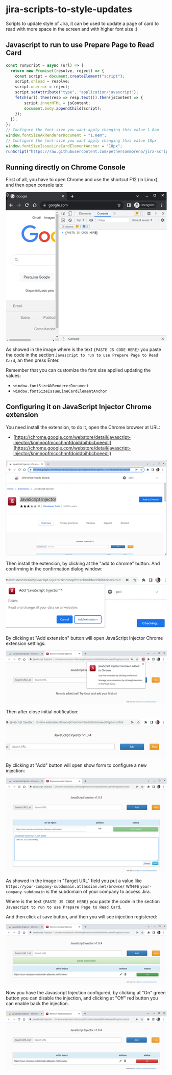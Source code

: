 # jira-scripts-to-style-updates
Scripts to update style of Jira, it can be used to update a page of card to read with more space in the screen and with higher font size :)


## Javascript to run to use Prepare Page to Read Card

```javascript
const runScript = async (url) => {
  return new Promise((resolve, reject) => {
    const script = document.createElement("script");
    script.onload = resolve;
    script.onerror = reject;
    script.setAttribute("type", "application/javascript");
    fetch(url).then(resp => resp.text()).then(jsContent => {
        script.innerHTML = jsContent;
        document.body.appendChild(script);
    });
  });
};
// Configure the font-size you want apply changing this value 1.8em
window.fontSizeAkRendererDocument = "1.8em";
// Configure the font-size you want apply changing this value 18px
window.fontSizeIssueLineCardElementAnchor = "18px";
runScript("https://raw.githubusercontent.com/pethersonmoreno/jira-scripts-to-style-updates/main/prepare-page-to-read-card.js")
```

## Running directly on Chrome Console

First of all, you have to open Chrome and use the shortcut F12 (in Linux), and then open console tab:

![Image of Chrome with open console tab](images/chrome-open-console-tab.png)

As showed in the image where is the text `{PASTE JS CODE HERE}` you paste the code in the section `Javascript to run to use Prepare Page to Read Card`, an then press Enter.

Remember that you can customize the font size applied updating the values:

 - `window.fontSizeAkRendererDocument`
 - `window.fontSizeIssueLineCardElementAnchor`

## Configuring it on JavaScript Injector Chrome extension

You need install the extension, to do it, open the Chrome browser at URL:

 - [https://chrome.google.com/webstore/detail/javascript-injector/knmnopfmccchnnfdoiddbihbcboeedll](https://chrome.google.com/webstore/detail/javascript-injector/knmnopfmccchnnfdoiddbihbcboeedll)

![Image of JavaScript Injector Chrome extension page](images/chrome-javascript-injector-extension-page.png)

Then install the extension, by clicking at the "add to chrome" button. And confirming in the confirmation dialog window:

![Image of JavaScript Injector Chrome extension page confirmation](images/chrome-javascript-injector-extension-page-confirmation.png)

By clicking at "Add extension" button will open JavaScript Injector Chrome extension settings:

![Image of JavaScript Injector Chrome extension settings initial after installed](images/chrome-javascript-injector-extension-settings-initial.png)

Then after close initial notification:

![Image of JavaScript Injector Chrome extension settings](images/chrome-javascript-injector-extension-settings.png)

By clicking at "Add" button will open show form to configure a new injection:

![Image of JavaScript Injector Chrome extension settings Add form](images/chrome-javascript-injector-extension-settings-add-form.png)

As showed in the image in "Target URL" field you put a value like `https://your-company-subdomain.atlassian.net/browse/` where `your-company-subdomain` is the subdomain of your company to access Jira.

Where is the text `{PASTE JS CODE HERE}` you paste the code in the section `Javascript to run to use Prepare Page to Read Card`.

And then click at save button, and then you will see injection registered:

![Image of JavaScript Injector Chrome extension settings after save injection](images/chrome-javascript-injector-extension-settings-saved-injection.png)

Now you have the Javascript Injection configured, by clicking at "On" green button you can disable the injection, and clicking at "Off" red button you can enable back the injection.

![Image of JavaScript Injector Chrome extension settings injection off](images/chrome-javascript-injector-extension-settings-injection-off.png)
